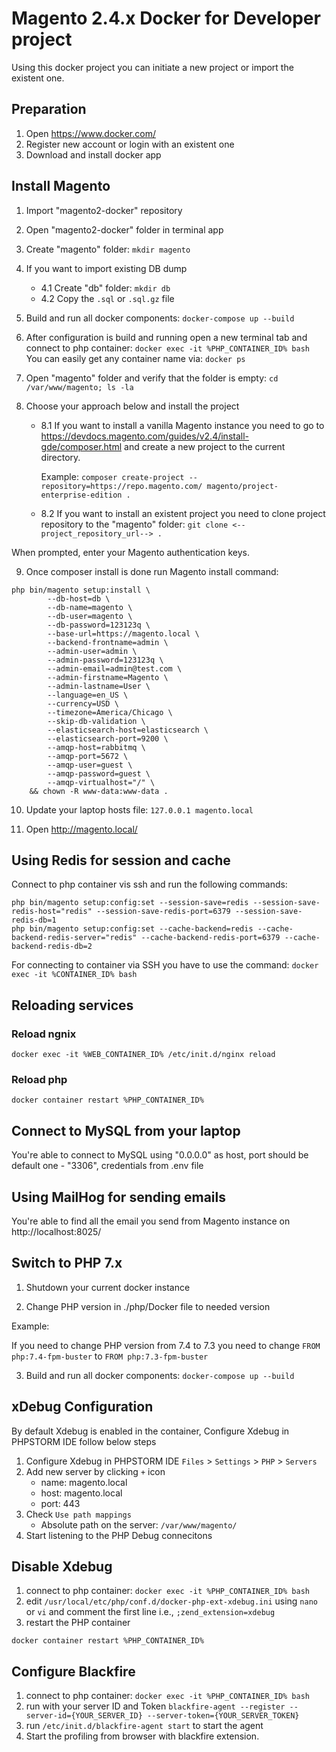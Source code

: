 # Magento 2.4.x Docker for Developer project

Using this docker project you can initiate a new project or import the existent one.

## Preparation
1. Open https://www.docker.com/
1. Register new account or login with an existent one
1. Download and install docker app


## Install Magento
1. Import "magento2-docker" repository
2. Open "magento2-docker" folder in terminal app
3. Create "magento" folder: 
`mkdir magento`
4. If you want to import existing DB dump
   * 4.1 Create "db" folder:  `mkdir db`
   * 4.2 Copy the `.sql` or `.sql.gz` file
5. Build and run all docker components:
`docker-compose up --build`
6. After configuration is build and running open a new terminal tab and connect to php container:
`docker exec -it %PHP_CONTAINER_ID% bash`
You can easily get any container name via:
`docker ps`
7. Open "magento" folder and verify that the folder is empty:
`cd /var/www/magento; ls -la`
8. Choose your approach below and install the project

   * 8.1 If you want to install a vanilla Magento instance you need to go to https://devdocs.magento.com/guides/v2.4/install-gde/composer.html 
and create a new project to the current directory.

     Example:
`composer create-project --repository=https://repo.magento.com/ magento/project-enterprise-edition .`

    * 8.2 If you want to install an existent project you need to clone project repository to the "magento" folder:
`git clone <--project_repository_url--> .`

When prompted, enter your Magento authentication keys.

9. Once composer install is done run Magento install command:
```shell
php bin/magento setup:install \
        --db-host=db \
        --db-name=magento \
        --db-user=magento \
        --db-password=123123q \
        --base-url=https://magento.local \
        --backend-frontname=admin \
        --admin-user=admin \
        --admin-password=123123q \
        --admin-email=admin@test.com \
        --admin-firstname=Magento \
        --admin-lastname=User \
        --language=en_US \
        --currency=USD \
        --timezone=America/Chicago \
        --skip-db-validation \
        --elasticsearch-host=elasticsearch \
        --elasticsearch-port=9200 \
        --amqp-host=rabbitmq \
        --amqp-port=5672 \
        --amqp-user=guest \
        --amqp-password=guest \
        --amqp-virtualhost="/" \
    && chown -R www-data:www-data .
```

10. Update your laptop hosts file: `127.0.0.1 magento.local`

11. Open http://magento.local/

## Using Redis for session and cache
Connect to php container vis ssh and run the following commands:
```shell
php bin/magento setup:config:set --session-save=redis --session-save-redis-host="redis" --session-save-redis-port=6379 --session-save-redis-db=1
php bin/magento setup:config:set --cache-backend=redis --cache-backend-redis-server="redis" --cache-backend-redis-port=6379 --cache-backend-redis-db=2
```

For connecting to container via SSH you have to use the command:
`docker exec -it %CONTAINER_ID% bash`

## Reloading services

### Reload ngnix
```
docker exec -it %WEB_CONTAINER_ID% /etc/init.d/nginx reload
```

### Reload php
```
docker container restart %PHP_CONTAINER_ID%
```

## Connect to MySQL from your laptop
You're able to connect to MySQL using "0.0.0.0" as host, port should be default one - "3306", credentials from .env file

## Using MailHog for sending emails
You're able to find all the email you send from Magento instance on http://localhost:8025/

## Switch to PHP 7.x
1. Shutdown your current docker instance

2. Change PHP version in ./php/Docker file to needed version

Example: 

If you need to change PHP version from 7.4 to 7.3 you need to change `FROM php:7.4-fpm-buster` to `FROM php:7.3-fpm-buster`

3. Build and run all docker components:
`docker-compose up --build`

## xDebug Configuration
By default Xdebug is enabled in the container, Configure Xdebug in PHPSTORM IDE follow below steps
1. Configure Xdebug in PHPSTORM IDE `Files` > `Settings` > `PHP` > `Servers`
2. Add new server by clicking `+` icon
    * name: magento.local
    * host: magento.local
    * port: 443
3. Check `Use path mappings`
    * Absolute path on the server: `/var/www/magento/`
4. Start listening to the PHP Debug connecitons

## Disable Xdebug
1. connect to php container:
`docker exec -it %PHP_CONTAINER_ID% bash`
2. edit `/usr/local/etc/php/conf.d/docker-php-ext-xdebug.ini` using `nano` or `vi` and comment the first line i.e.,
`;zend_extension=xdebug`
3. restart the PHP container
```
docker container restart %PHP_CONTAINER_ID%
```

## Configure Blackfire
1. connect to php container:
`docker exec -it %PHP_CONTAINER_ID% bash`
2. run with your server ID and Token `blackfire-agent --register --server-id={YOUR_SERVER_ID} --server-token={YOUR_SERVER_TOKEN}`
3. run `/etc/init.d/blackfire-agent start` to start the agent
4. Start the profiling from browser with blackfire extension.
